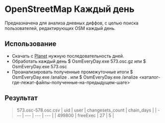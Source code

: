 OpenStreetMap Каждый день
=========================

Предназначена для анализа дневных диффов, с целью поиска пользователей, редактирующих OSM каждый день.

## Использование

* Скачать с [Planet](http://planet.osm.org/replication/day) нужную последовательность дней.
* Обработать каждый день
  $ OsmEveryDay.exe 573.osc.gz
  или
  $ OsmEveryDay.exe 573.osc
* Проанализировать полученные промежуточные итоги
  $ OsmEveryDay.exe /analize .
  или
  $ OsmEveryDay.exe /analize <каталог-где-лежат-файлы-полученные-на-предыдущем-шаге>

## Результат
> 573.osc-578.osc.csv
| uid | user | changesets_count | chain_days |
| --- | --- | --- | --- |
| 499800 | freeExec | 27 | 5 |